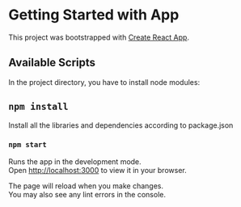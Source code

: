 # Getting Started with App

This project was bootstrapped with [Create React App](https://github.com/facebook/create-react-app).

## Available Scripts

In the project directory, you have to install node modules:

## `npm install`
Install all the libraries and dependencies according to package.json

### `npm start`

Runs the app in the development mode.\
Open [http://localhost:3000](http://localhost:3000) to view it in your browser.

The page will reload when you make changes.\
You may also see any lint errors in the console.
